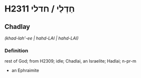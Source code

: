 # H2311 חַדְלַי / חדלי

## Chadlay

_(khad-lah'-ee | hahd-LAI | hahd-LAI)_

### Definition

rest of God; from H2309; idle; Chadlai, an Israelite; Hadlai; n-pr-m

- an Ephraimite
